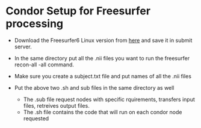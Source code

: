 # Condor Setup for Freesurfer processing


- Download the Freesurfer6 Linux version from [here](https://surfer.nmr.mgh.harvard.edu/fswiki/rel6downloads) and save it in submit server. 

- In the same directory put all the .nii files you want to run the freesurfer recon-all -all command. 

- Make sure you create a subject.txt file and put names of all the .nii files

- Put the above two .sh and sub files in the same directory as well
	- The .sub file request nodes with specific rquirements, transfers input files, retreives output files.
	- The .sh file contains the code that will run on each condor node requested


